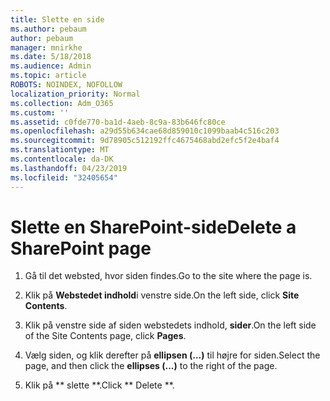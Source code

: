 ```yaml
---
title: Slette en side
ms.author: pebaum
author: pebaum
manager: mnirkhe
ms.date: 5/18/2018
ms.audience: Admin
ms.topic: article
ROBOTS: NOINDEX, NOFOLLOW
localization_priority: Normal
ms.collection: Adm_O365
ms.custom: ''
ms.assetid: c0fde770-ba1d-4aeb-8c9a-83b646fc80ce
ms.openlocfilehash: a29d55b634cae68d859010c1099baab4c516c203
ms.sourcegitcommit: 9d78905c512192ffc4675468abd2efc5f2e4baf4
ms.translationtype: MT
ms.contentlocale: da-DK
ms.lasthandoff: 04/23/2019
ms.locfileid: "32405654"
---
```

# <a name="delete-a-sharepoint-page"></a><span data-ttu-id="8ba70-102">Slette en SharePoint-side</span><span class="sxs-lookup"><span data-stu-id="8ba70-102">Delete a SharePoint page</span></span>

1. <span data-ttu-id="8ba70-103">Gå til det websted, hvor siden findes.</span><span class="sxs-lookup"><span data-stu-id="8ba70-103">Go to the site where the page is.</span></span>
    
2. <span data-ttu-id="8ba70-104">Klik på **Webstedet indhold**i venstre side.</span><span class="sxs-lookup"><span data-stu-id="8ba70-104">On the left side, click **Site Contents**.</span></span> 
    
3. <span data-ttu-id="8ba70-105">Klik på venstre side af siden webstedets indhold, **sider**.</span><span class="sxs-lookup"><span data-stu-id="8ba70-105">On the left side of the Site Contents page, click **Pages**.</span></span> 
    
4. <span data-ttu-id="8ba70-106">Vælg siden, og klik derefter på **ellipsen (...)** til højre for siden.</span><span class="sxs-lookup"><span data-stu-id="8ba70-106">Select the page, and then click the **ellipses (...)** to the right of the page.</span></span> 
    
5. <span data-ttu-id="8ba70-107">Klik på \*\* slette \*\*.</span><span class="sxs-lookup"><span data-stu-id="8ba70-107">Click \*\* Delete \*\*.</span></span> 
    

